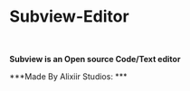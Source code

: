 # Subview-Editor
<br>

**Subview is an Open source Code/Text editor**

***Made By Alixiir Studios: ***
